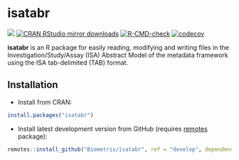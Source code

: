 
<!-- README.md is generated from README.Rmd. Please edit that file -->

# isatabr

[![](https://www.r-pkg.org/badges/version/isatabr)](https://www.r-pkg.org/pkg/isatabr)
[![CRAN RStudio mirror
downloads](https://cranlogs.r-pkg.org/badges/isatabr)](https://www.r-pkg.org/pkg/isatabr)
[![R-CMD-check](https://github.com/Biometris/isatabr/workflows/R-CMD-check/badge.svg)](https://github.com/Biometris/isatabr/actions?workflow=R-CMD-check)
[![codecov](https://codecov.io/gh/Biometris/isatabr/branch/master/graph/badge.svg)](https://codecov.io/gh/Biometris/isatabr)

**isatabr** is an R package for easily reading, modifying and writing
files in the Investigation/Study/Assay (ISA) Abstract Model of the
metadata framework using the ISA tab-delimited (TAB) format.

## Installation

-   Install from CRAN:

``` r
install.packages("isatabr")
```

-   Install latest development version from GitHub (requires
    [remotes](https://github.com/r-lib/remotes) package):

``` r
remotes::install_github("Biometris/isatabr", ref = "develop", dependencies = TRUE)
```
